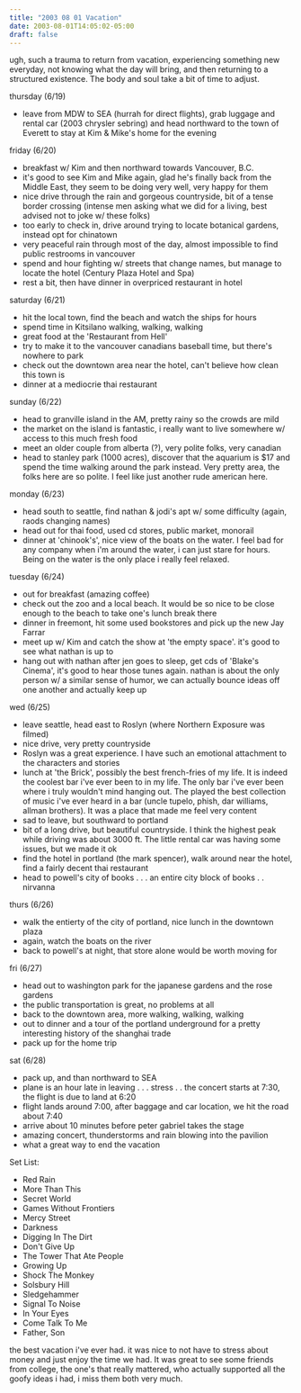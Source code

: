 ```yaml
---
title: "2003 08 01 Vacation"
date: 2003-08-01T14:05:02-05:00
draft: false
---
```


ugh, such a trauma to return from vacation, experiencing something new everyday, not knowing what the day will bring, and then returning to a structured existence. The body and soul take a bit of time to adjust.

thursday (6/19)
- leave from MDW to SEA (hurrah for direct flights), grab luggage and rental car (2003 chrysler sebring) and head northward to the town of Everett to stay at Kim & Mike's home for the evening

friday (6/20)
- breakfast w/ Kim and then northward towards Vancouver, B.C.
- it's good to see Kim and Mike again, glad he's finally back from the Middle East, they seem to be doing very well, very happy for them
- nice drive through the rain and gorgeous countryside, bit of a tense border crossing (intense men asking what we did for a living, best advised not to joke w/ these folks)
- too early to check in, drive around trying to locate botanical gardens, instead opt for chinatown
- very peaceful rain through most of the day, almost impossible to find public restrooms in vancouver
- spend and hour fighting w/ streets that change names, but manage to locate the hotel (Century Plaza Hotel and Spa)
- rest a bit, then have dinner in overpriced restaurant in hotel

saturday (6/21)
- hit the local town, find the beach and watch the ships for hours
- spend time in Kitsilano walking, walking, walking
- great food at the 'Restaurant from Hell'
- try to make it to the vancouver canadians baseball time, but there's nowhere to park
- check out the downtown area near the hotel, can't believe how clean this town is
- dinner at a mediocrie thai restaurant

sunday (6/22)
- head to granville island in the AM, pretty rainy so the crowds are mild
- the market on the island is fantastic, i really want to live somewhere w/ access to this much fresh food
- meet an older couple from alberta (?), very polite folks, very canadian
- head to stanley park (1000 acres), discover that the aquarium is $17 and spend the time walking around the park instead. Very pretty area, the folks here are so polite. I feel like just another rude american here.

monday (6/23)
- head south to seattle, find nathan & jodi's apt w/ some difficulty (again, raods changing names)
- head out for thai food, used cd stores, public market, monorail
- dinner at 'chinook's', nice view of the boats on the water. I feel bad for any company when i'm around the water, i can just stare for hours. Being on the water is the only place i really feel relaxed.

tuesday (6/24)
- out for breakfast (amazing coffee)
- check out the zoo and a local beach. It would be so nice to be close enough to the beach to take one's lunch break there
- dinner in freemont, hit some used bookstores and pick up the new Jay Farrar
- meet up w/ Kim and catch the show at 'the empty space'. it's good to see what nathan is up to
- hang out with nathan after jen goes to sleep, get cds of 'Blake's Cinema', it's good to hear those tunes again. nathan is about the only person w/ a similar sense of humor, we can actually bounce ideas off one another and actually keep up

wed (6/25)
- leave seattle, head east to Roslyn (where Northern Exposure was filmed)
- nice drive, very pretty countryside
- Roslyn was a great experience. I have such an emotional attachment to the characters and stories
- lunch at 'the Brick', possibly the best french-fries of my life. It is indeed the coolest bar i've ever been to in my life. The only bar i've ever been where i truly wouldn't mind hanging out. The played the best collection of music i've ever heard in a bar (uncle tupelo, phish, dar williams, allman brothers). It was a place that made me feel very content
- sad to leave, but southward to portland
- bit of a long drive, but beautiful countryside. I think the highest peak while driving was about 3000 ft. The little rental car was having some issues, but we made it ok
- find the hotel in portland (the mark spencer), walk around near the hotel, find a fairly decent thai restaurant
- head to powell's city of books . . . an entire city block of books . . nirvanna

thurs (6/26)
- walk the entierty of the city of portland, nice lunch in the downtown plaza
- again, watch the boats on the river
- back to powell's at night, that store alone would be worth moving for

fri (6/27)
- head out to washington park for the japanese gardens and the rose gardens
- the public transportation is great, no problems at all
- back to the downtown area, more walking, walking, walking
- out to dinner and a tour of the portland underground for a pretty interesting history of the shanghai trade 
- pack up for the home trip

sat (6/28)
- pack up, and than northward to SEA
- plane is an hour late in leaving . . . stress . . the concert starts at 7:30, the flight is due to land at 6:20
- flight lands around 7:00, after baggage and car location, we hit the road about 7:40
- arrive about 10 minutes before peter gabriel takes the stage
- amazing concert, thunderstorms and rain blowing into the pavilion
- what a great way to end the vacation

Set List:
- Red Rain
- More Than This
- Secret World
- Games Without Frontiers
- Mercy Street
- Darkness
- Digging In The Dirt
- Don't Give Up
- The Tower That Ate People
- Growing Up
- Shock The Monkey
- Solsbury Hill
- Sledgehammer
- Signal To Noise
- In Your Eyes
- Come Talk To Me
- Father, Son

the best vacation i've ever had. it was nice to not have to stress about money and just enjoy the time we had. It was great to see some friends from college, the one's that really mattered, who actually supported all the goofy ideas i had, i miss them both very much.


